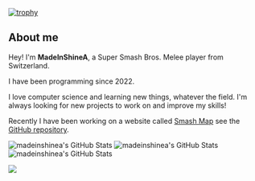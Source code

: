 <!--
**MadeInShineA/MadeInShineA** is a ✨ _special_ ✨ repository because its `README.md` (this file) appears on your GitHub profile.

Here are some ideas to get you started:

- 🔭 I’m currently working on ...
- 🌱 I’m currently learning ...
- 👯 I’m looking to collaborate on ...
- 🤔 I’m looking for help with ...
- 💬 Ask me about ...
- 📫 How to reach me: ...
- 😄 Pronouns: ...
- ⚡ Fun fact: ...
-->
[![trophy](https://github-profile-trophy.vercel.app/?username=MadeInShineA&rank=-C&title=-Reviews&theme=onedark)](https://github.com/ryo-ma/github-profile-trophy)

## About me 

 Hey! I'm **MadeInShineA**, a Super Smash Bros. Melee player from Switzerland.

I have been programming since 2022.

I love computer science and learning new things, whatever the field. I'm always looking for new projects to work on and improve my skills!

Recently I have been working on a website called [Smash Map](https://www.smash-map.com) see the [GitHub repository](https://github.com/MadeInShineA/smash-map).

<img src="https://github-readme-stats.vercel.app/api?username=madeinshinea&theme=tokyonight&show_icons=true&hide_border=true&count_private=false" alt="madeinshinea's GitHub Stats" />

<img src="https://github-readme-stats.vercel.app/api/top-langs/?username=madeinshinea&theme=tokyonight&show_icons=true&hide_border=true&layout=compact" alt="madeinshinea's GitHub Stats" />

<img src="https://streak-stats.demolab.com?user=madeinshinea&theme=tokyonight&hide_border=true" alt="madeinshinea's GitHub Stats" />


![](https://komarev.com/ghpvc/?username=MadeinShineA&color=00FFFF)
